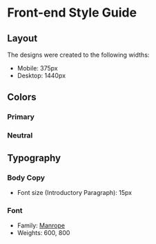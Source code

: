 # Front-end Style Guide

## Layout

The designs were created to the following widths:

- Mobile: 375px
- Desktop: 1440px

## Colors

### Primary

<!-- - Soft Cyan (Full Slider Bar): hsl(174, 77%, 80%) -->
<!-- - Strong Cyan (Slider Backround): hsl(174, 86%, 45%) -->
<!-- - Light Grayish Red (Discount Background): hsl(14, 92%, 95%) -->
<!-- - Light Red (Discount Text): hsl(15, 100%, 70%) -->
<!-- - Pale Blue (CTA Text): hsl(226, 100%, 87%) -->

### Neutral

<!-- - White (Pricing Component Background): hsl (0, 0%, 100%) -->
<!-- - Very Pale Blue (Main Background): hsl(230, 100%, 99%) -->
<!-- - Light Grayish Blue (Empty Slider Bar): hsl(224, 65%, 95%) -->
<!-- hsl(223, 50%, 87%)- Light Grayish Blue (Toggle Background):  -->
<!-- - Grayish Blue (Text): hsl(225, 20%, 60%) -->
<!-- - Dark Desaturated Blue (Text & CTA Background): hsl(227, 35%, 25%) -->

## Typography

### Body Copy

- Font size (Introductory Paragraph): 15px

### Font

- Family: [Manrope](https://fonts.google.com/specimen/Manrope)
- Weights: 600, 800
